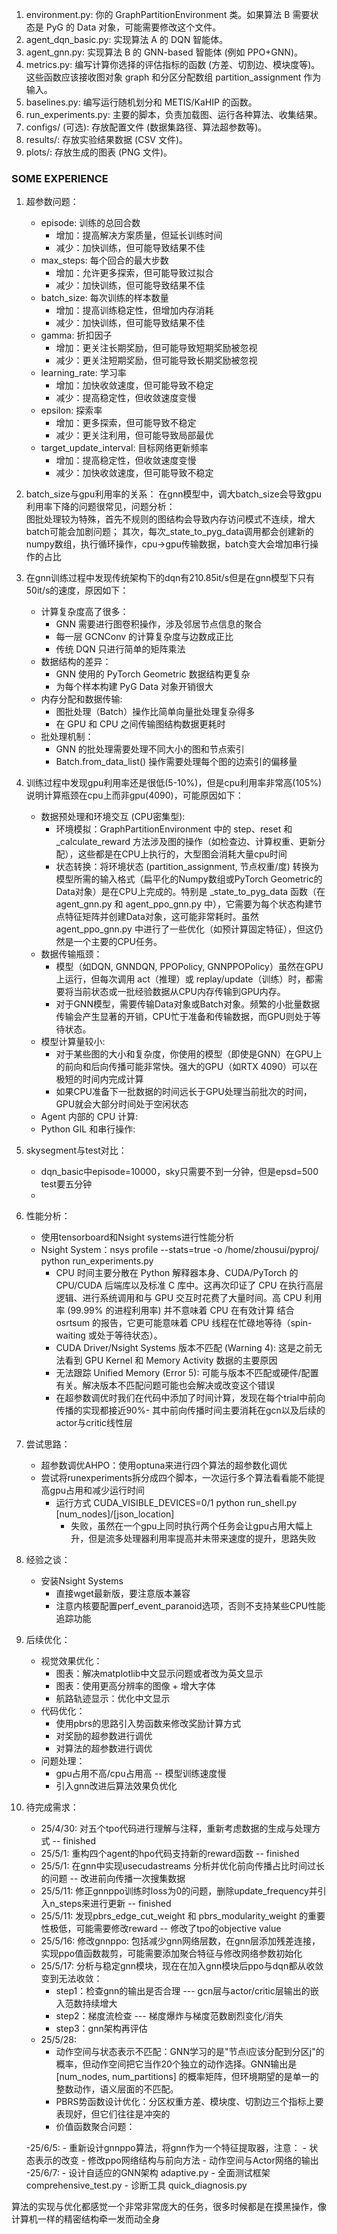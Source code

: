 1. environment.py: 你的 GraphPartitionEnvironment 类。如果算法 B 需要状态是 PyG 的 Data 对象，可能需要修改这个文件。
2. agent_dqn_basic.py: 实现算法 A 的 DQN 智能体。
3. agent_gnn.py: 实现算法 B 的 GNN-based 智能体 (例如 PPO+GNN)。
4. metrics.py: 编写计算你选择的评估指标的函数 (方差、切割边、模块度等)。这些函数应该接收图对象 graph 和分区分配数组 partition_assignment 作为输入。
5. baselines.py: 编写运行随机划分和 METIS/KaHIP 的函数。
6. run_experiments.py: 主要的脚本，负责加载图、运行各种算法、收集结果。
7. configs/ (可选): 存放配置文件 (数据集路径、算法超参数等)。
8. results/: 存放实验结果数据 (CSV 文件)。
9. plots/: 存放生成的图表 (PNG 文件)。



### SOME EXPERIENCE
1. 超参数问题：
    - episode: 训练的总回合数
        - 增加：提高解决方案质量，但延长训练时间
        - 减少：加快训练，但可能导致结果不佳
    - max_steps: 每个回合的最大步数
        - 增加：允许更多探索，但可能导致过拟合
        - 减少：加快训练，但可能导致结果不佳
    - batch_size: 每次训练的样本数量
        - 增加：提高训练稳定性，但增加内存消耗
        - 减少：加快训练，但可能导致结果不佳
    - gamma: 折扣因子
        - 增加：更关注长期奖励，但可能导致短期奖励被忽视
        - 减少：更关注短期奖励，但可能导致长期奖励被忽视
    - learning_rate: 学习率
        - 增加：加快收敛速度，但可能导致不稳定
        - 减少：提高稳定性，但收敛速度变慢
    - epsilon: 探索率
        - 增加：更多探索，但可能导致不稳定
        - 减少：更关注利用，但可能导致局部最优
    - target_update_interval: 目标网络更新频率
        - 增加：提高稳定性，但收敛速度变慢
        - 减少：加快收敛速度，但可能导致不稳定
2. batch_size与gpu利用率的关系：
在gnn模型中，调大batch_size会导致gpu利用率下降的问题很常见，问题分析：  
图批处理较为特殊，首先不规则的图结构会导致内存访问模式不连续，增大batch可能会加剧问题；
其次，每次_state_to_pyg_data调用都会创建新的numpy数组，执行循环操作，cpu->gpu传输数据，batch变大会增加串行操作的占比
3. 在gnn训练过程中发现传统架构下的dqn有210.85it/s但是在gnn模型下只有50it/s的速度，原因如下：  
    - 计算复杂度高了很多：
        - GNN 需要进行图卷积操作，涉及邻居节点信息的聚合
        - 每一层 GCNConv 的计算复杂度与边数成正比
        - 传统 DQN 只进行简单的矩阵乘法
    - 数据结构的差异：
        - GNN 使用的 PyTorch Geometric 数据结构更复杂
        - 为每个样本构建 PyG Data 对象开销很大
    - 内存分配和数据传输:
        - 图批处理（Batch）操作比简单向量批处理复杂得多
        - 在 GPU 和 CPU 之间传输图结构数据更耗时
    - 批处理机制：
        - GNN 的批处理需要处理不同大小的图和节点索引
        - Batch.from_data_list() 操作需要处理每个图的边索引的偏移量
4. 训练过程中发现gpu利用率还是很低(5-10%)，但是cpu利用率非常高(105%)  
说明计算瓶颈在cpu上而非gpu(4090)，可能原因如下：
    - 数据预处理和环境交互 (CPU密集型):
        - 环境模拟：GraphPartitionEnvironment 中的 step、reset 和 _calculate_reward 方法涉及图的操作（如检查边、计算权重、更新分配），这些都是在CPU上执行的，大型图会消耗大量cpu时间
        - 状态转换：将环境状态 (partition_assignment, 节点权重/度) 转换为模型所需的输入格式（扁平化的Numpy数组或PyTorch Geometric的Data对象）是在CPU上完成的。特别是 _state_to_pyg_data 函数（在 agent_gnn.py 和 agent_ppo_gnn.py 中），它需要为每个状态构建节点特征矩阵并创建Data对象，这可能非常耗时。虽然 agent_ppo_gnn.py 中进行了一些优化（如预计算固定特征），但这仍然是一个主要的CPU任务。
    - 数据传输瓶颈：
        - 模型（如DQN, GNNDQN, PPOPolicy, GNNPPOPolicy）虽然在GPU上运行，但每次调用 act（推理）或 replay/update（训练）时，都需要将当前状态或一批经验数据从CPU内存传输到GPU内存。
        - 对于GNN模型，需要传输Data对象或Batch对象。频繁的小批量数据传输会产生显著的开销，CPU忙于准备和传输数据，而GPU则处于等待状态。
    - 模型计算量较小:
        - 对于某些图的大小和复杂度，你使用的模型（即使是GNN）在GPU上的前向和后向传播可能非常快。强大的GPU（如RTX 4090）可以在极短的时间内完成计算
        - 如果CPU准备下一批数据的时间远长于GPU处理当前批次的时间，GPU就会大部分时间处于空闲状态
    - Agent 内部的 CPU 计算:
    - Python GIL 和串行操作:

5. skysegment与test对比：
    - dqn_basic中episode=10000，sky只需要不到一分钟，但是epsd=500 test要五分钟
    - 

6. 性能分析：
   - 使用tensorboard和Nsight systems进行性能分析
   - Nsight System：nsys profile --stats=true -o /home/zhousui/pyproj/ python run_experiments.py
     - CPU 时间主要分散在 Python 解释器本身、CUDA/PyTorch 的 CPU/CUDA 后端库以及标准 C 库中。这再次印证了 CPU 在执行高层逻辑、进行系统调用和与 GPU 交互时花费了大量时间。高 CPU 利用率 (99.99% 的进程利用率) 并不意味着 CPU 在有效计算
       结合 osrtsum 的报告，它更可能意味着 CPU 线程在忙碌地等待（spin-waiting 或处于等待状态）。
     - CUDA Driver/Nsight Systems 版本不匹配 (Warning 4): 这是之前无法看到 GPU Kernel 和 Memory Activity 数据的主要原因
     - 无法跟踪 Unified Memory (Error 5): 可能与版本不匹配或硬件/配置有关。解决版本不匹配问题可能也会解决或改变这个错误
     - 在超参数调优时我们在代码中添加了时间计算，发现在每个trial中前向传播的实现都接近90%-
     其中前向传播时间主要消耗在gcn以及后续的actor与critic线性层


7. 尝试思路：
    - 超参数调优AHPO：使用optuna来进行四个算法的超参数化调优
    - 尝试将runexperiments拆分成四个脚本，一次运行多个算法看看能不能提高gpu占用和减少运行时间
        - 运行方式 CUDA_VISIBLE_DEVICES=0/1 python run_shell.py [num_nodes]/[json_location]
            - 失败，虽然在一个gpu上同时执行两个任务会让gpu占用大幅上升，但是流多处理器利用率提高并未带来速度的提升，思路失败

8. 经验之谈：
    - 安装Nsight Systems
        - 直接wget最新版，要注意版本兼容
        - 注意内核要配置perf_event_paranoid选项，否则不支持某些CPU性能追踪功能
    
9. 后续优化：
    - 视觉效果优化：
        - 图表：解决matplotlib中文显示问题或者改为英文显示
        - 图表：使用更高分辨率的图像 + 增大字体
        - 航路轨迹显示：优化中文显示
    - 代码优化：
        - 使用pbrs的思路引入势函数来修改奖励计算方式
        - 对奖励的超参数进行调优
        - 对算法的超参数进行调优
    - 问题处理：
        - gpu占用不高/cpu占用高 -- 模型训练速度慢
        - 引入gnn改进后算法效果负优化

10. 待完成需求：
    - 25/4/30: 对五个tpo代码进行理解与注释，重新考虑数据的生成与处理方式  -- finished
    - 25/5/1: 重构四个agent的hpo代码支持新的reward函数      -- finished
    - 25/5/1: 在gnn中实现usecudastreams 分析并优化前向传播占比时间过长的问题  -- 改进前向传播一次搜集数据
    - 25/5/11: 修正gnnppo训练时loss为0的问题，删除update_frequency并引入n_steps来进行更新  -- finished
    - 25/5/11: 发现pbrs_edge_cut_weight 和 pbrs_modularity_weight 的重要性极低，可能需要修改reward -- 修改了tpo的objective value
    - 25/5/16: 修改gnnppo: 包括减少gnn网络层数，在gnn层添加残差连接，实现ppo值函数裁剪，可能需要添加聚合特征与修改网络参数初始化
    - 25/5/17: 分析与稳定gnn模块，现在在加入gnn模块后ppo与dqn都从收敛变到无法收敛：
        - step1：检查gnn的输出是否合理  --- gcn层与actor/critic层输出的嵌入范数持续增大
        - step2：梯度流检查  --- 梯度爆炸与梯度范数剧烈变化/消失
        - step3：gnn架构再评估
    - 25/5/28: 
        - 动作空间与状态表示不匹配：GNN学习的是"节点i应该分配到分区j"的概率，但动作空间把它当作20个独立的动作选择。GNN输出是 [num_nodes, num_partitions] 的概率矩阵，但环境期望的是单一的整数动作，语义层面的不匹配。
        - PBRS势函数设计优化：分区权重方差、模块度、切割边三个指标上要表现好，但它们往往是冲突的
        - 价值函数聚合问题：
    
    -25/6/5:
        - 重新设计gnnppo算法，将gnn作为一个特征提取器，注意：
            - 状态表示的改变
            - 修改ppo网络结构与前向方法
            - 动作空间与Actor网络的输出
    -25/6/7: 
        - 设计自适应的GNN架构 adaptive.py
        - 全面测试框架 comprehensive_test.py
        - 诊断工具 quick_diagnosis.py


算法的实现与优化都感觉一个非常非常庞大的任务，很多时候都是在摸黑操作，像计算机一样的精密结构牵一发而动全身